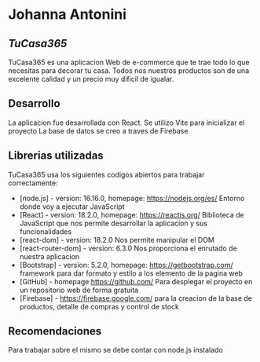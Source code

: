 # Johanna Antonini
## _TuCasa365_

TuCasa365 es una aplicacion Web de e-commerce que te trae todo lo que necesitas para decorar tu casa. Todos nos nuestros productos son de una excelente calidad y un precio muy dificil de igualar.

## Desarrollo

La aplicacion fue desarrollada con React.
Se utilizo Vite para inicializar el proyecto 
La base de datos se creo a traves de Firebase

## Librerias utilizadas

TuCasa365 usa los siguientes codigos abiertos para trabajar correctamente:

- [node.js] - version: 16.16.0, homepage: https://nodejs.org/es/ Entorno donde voy a ejecutar JavaScript
- [React] - version: 18.2.0, homepage: https://reactjs.org/ Biblioteca de JavaScript que nos permite desarrollar la aplicacion y sus funcionalidades
- [react-dom] - version: 18.2.0 Nos permite manipular el DOM
- [react-router-dom] - version: 6.3.0 Nos proporciona el enrutado de nuestra aplicacion
- [Bootstrap] - version: 5.2.0, homepage: https://getbootstrap.com/ framework para dar formato y estilo a los elemento de la pagina web
- [GitHub] -  homepage:https://github.com/ Para desplegar el proyecto en un repositorio web de forma gratuita 
- [Firebase] - https://firebase.google.com/ para la creacion de la base de productos, detalle de compras y control de stock

## Recomendaciones

Para trabajar sobre el mismo se debe contar con node.js instalado 



